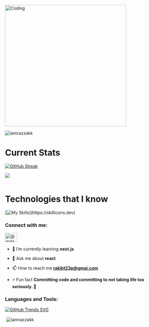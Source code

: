 <img align="center" alt="Coding" width="400" src="https://media.tenor.com/qJ5evVs-_uUAAAAC/coding.gif">

<p align="left"> <img src="https://komarev.com/ghpvc/?username=iamrazzakk&label=Profile%20views&color=0e75b6&style=flat" alt="iamrazzakk" /> </p>

# Current Stats

[![GitHub Streak](https://github-readme-streak-stats.herokuapp.com?user=iamRazzakk&theme=yellowdark)](https://git.io/streak-stats)

![](http://github-profile-summary-cards.vercel.app/api/cards/profile-details?username=iamRazzakk&theme=yeblu)



<p align="left"> <a href="https://twitter.com/" target="blank"><img src="https://img.shields.io/twitter/follow/?logo=twitter&style=for-the-badge" alt="" /></a> </p>

# Technologies that I know

[![My Skills](https://skillicons.dev/icons?i=,html,css,tailwind,js,react,express,mongodb,firebase,nodejs,nextjs,)](https://skillicons.dev)


<h3 align="left">Connect with me:</h3>
<p align="left">
<a href="https://linkedin.com/in/@mdabdurrazzakk009911" target="blank"><img align="center" src="https://raw.githubusercontent.com/rahuldkjain/github-profile-readme-generator/master/src/images/icons/Social/linked-in-alt.svg" alt="@mdabdurrazzakk009911" height="30" width="40" /></a>
</p>

- 🌱 I’m currently learning **next.js**

- 💬 Ask me about **react**

- 📫 How to reach me **rakibt23p@gmai.com**

- ⚡ Fun fact **Committing code and committing to not taking life too seriously. 🤪**

<h3 align="left">Languages and Tools:</h3>

[![GitHub Trends SVG](https://api.githubtrends.io/user/svg/avgupta456/langs)](https://githubtrends.io)

<p>&nbsp;<img align="center" src="https://github-readme-stats.vercel.app/api?username=iamrazzakk&show_icons=true&locale=en" alt="iamrazzakk" /></p>
